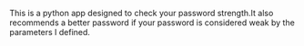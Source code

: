 This is a python app designed to check your password strength.It also recommends a better password if your password is considered weak by the parameters I defined.
